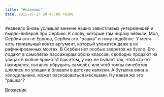```yaml
---
title: "#навеяло"
date: 2015-07-17 09:47:00 +0300
---
```


#навеяло
Вновь услышал мнение наших завистливых унтерменшей и быдло-либеров про Сербию. К слову, которые там ниразу небыли. Мол, Сербия это не Европа, Сербия это "рашка" и тому подобное. У меня есть гениальный контр аргумент, который уложится даже в их рафинированных мозгах. В Сербии нет особых запретов на бухло. Его подают в самолётах пассажирам обоих классов, свободно продают на улицах в любое время. И при этом, у них не бывает так, чтоб кто-то нажирался, пытался обрушить самолёт, или чтоб толпы синеботов шлялись по улицам и блевали в детские каляски. А бутылка вина в холодильнике, может расходоваться месяцами. Ну какая же это "рашка"?

[Вложение](/assets/vk_photos/1/mF-BkmZMn4w.jpg)
